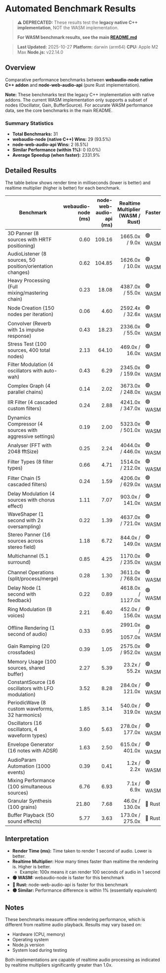 # Automated Benchmark Results

> **⚠️ DEPRECATED:** These results test the **legacy native C++ implementation**, NOT the WASM implementation.
>
> **For WASM benchmark results, see the main [README.md](../README.md#-performance)**

> **Last Updated:** 2025-10-27
> **Platform:** darwin (arm64)
> **CPU:** Apple M2 Max
> **Node.js:** v22.14.0

## Overview

Comparative performance benchmarks between **webaudio-node native C++ addon** and **node-web-audio-api** (pure Rust implementation).

**Note:** These benchmarks test the legacy C++ implementation with native addons. The current WASM implementation only supports a subset of nodes (Oscillator, Gain, BufferSource). For accurate WASM performance data, see the core benchmarks in the main README.

### Summary Statistics

- **Total Benchmarks:** 31
- **webaudio-node (native C++) Wins:** 29 (93.5%)
- **node-web-audio-api Wins:** 2 (6.5%)
- **Similar Performance (within 1%):** 0 (0.0%)
- **Average Speedup (when faster):** 2331.9%

## Detailed Results

The table below shows render time in milliseconds (lower is better) and realtime multiplier (higher is better) for each benchmark.

| Benchmark                                                  | webaudio-node<br/>(ms) | node-web-audio-api<br/>(ms) | Realtime Multiplier<br/>(WASM / Rust) | Faster  |  Speedup |
| ---------------------------------------------------------- | ---------------------: | --------------------------: | ------------------------------------: | ------- | -------: |
| 3D Panner (8 sources with HRTF positioning)                |                   0.60 |                      109.16 |                        1665.0x / 9.0x | 🟢 WASM | 18093.3% |
| AudioListener (8 sources, 50 position/orientation changes) |                   0.62 |                      104.85 |                       1626.0x / 10.0x | 🟢 WASM | 16811.3% |
| Heavy Processing (Full mixing/mastering chain)             |                   0.23 |                       18.08 |                       4387.0x / 55.0x | 🟢 WASM |  7760.9% |
| Node Creation (150 nodes per iteration)                    |                   0.06 |                        4.60 |                       2592.4x / 32.6x | 🟢 WASM |  7566.7% |
| Convolver (Reverb with 1s impulse response)                |                   0.43 |                       18.23 |                       2336.0x / 55.0x | 🟢 WASM |  4139.5% |
| Stress Test (100 sources, 400 total nodes)                 |                   2.13 |                       64.10 |                        469.0x / 16.0x | 🟢 WASM |  2909.4% |
| Filter Modulation (4 oscillators with auto-wah)            |                   0.43 |                        6.29 |                      2345.0x / 159.0x | 🟢 WASM |  1362.8% |
| Complex Graph (4 parallel chains)                          |                   0.14 |                        2.02 |                      3673.0x / 248.0x | 🟢 WASM |  1342.9% |
| IIR Filter (4 cascaded custom filters)                     |                   0.24 |                        2.88 |                      4241.0x / 347.0x | 🟢 WASM |  1100.0% |
| Dynamics Compressor (4 sources with aggressive settings)   |                   0.19 |                        2.00 |                      5323.0x / 501.0x | 🟢 WASM |   952.6% |
| Analyser (FFT with 2048 fftSize)                           |                   0.25 |                        2.24 |                      4044.0x / 446.0x | 🟢 WASM |   796.0% |
| Filter Types (8 filter types)                              |                   0.66 |                        4.71 |                      1514.0x / 212.0x | 🟢 WASM |   613.6% |
| Filter Chain (5 cascaded filters)                          |                   0.24 |                        1.59 |                      4206.0x / 629.0x | 🟢 WASM |   562.5% |
| Delay Modulation (4 sources with chorus effect)            |                   1.11 |                        7.07 |                       903.0x / 141.0x | 🟢 WASM |   536.9% |
| WaveShaper (1 second with 2x oversampling)                 |                   0.22 |                        1.39 |                      4637.0x / 721.0x | 🟢 WASM |   531.8% |
| Stereo Panner (16 sources across stereo field)             |                   1.18 |                        6.72 |                       844.0x / 149.0x | 🟢 WASM |   469.5% |
| Multichannel (5.1 surround)                                |                   0.85 |                        4.25 |                      1170.0x / 235.0x | 🟢 WASM |   400.0% |
| Channel Operations (split/process/merge)                   |                   0.28 |                        1.30 |                      3611.0x / 768.0x | 🟢 WASM |   364.3% |
| Delay Node (1 second with feedback)                        |                   0.22 |                        0.89 |                     4618.0x / 1127.0x | 🟢 WASM |   304.5% |
| Ring Modulation (8 voices)                                 |                   2.21 |                        6.40 |                       452.0x / 156.0x | 🟢 WASM |   189.6% |
| Offline Rendering (1 second of audio)                      |                   0.33 |                        0.95 |                     2991.0x / 1057.0x | 🟢 WASM |   187.9% |
| Gain Ramping (20 crossfades)                               |                   0.39 |                        1.05 |                      2575.0x / 952.0x | 🟢 WASM |   169.2% |
| Memory Usage (100 sources, shared buffer)                  |                   2.27 |                        5.39 |                         23.2x / 55.2x | 🟢 WASM |   137.4% |
| ConstantSource (16 oscillators with LFO modulation)        |                   3.52 |                        8.28 |                       284.0x / 121.0x | 🟢 WASM |   135.2% |
| PeriodicWave (8 custom waveforms, 32 harmonics)            |                   1.85 |                        3.14 |                       540.0x / 319.0x | 🟢 WASM |    69.7% |
| Oscillators (16 oscillators, 4 waveform types)             |                   3.60 |                        5.63 |                       278.0x / 177.0x | 🟢 WASM |    56.4% |
| Envelope Generator (16 notes with ADSR)                    |                   1.63 |                        2.50 |                       615.0x / 401.0x | 🟢 WASM |    53.4% |
| AudioParam Automation (1000 events)                        |                   0.39 |                        0.41 |                           1.2x / 2.2x | 🟢 WASM |     5.1% |
| Mixing Performance (100 simultaneous sources)              |                   6.76 |                        6.93 |                           7.1x / 6.9x | 🟢 WASM |     2.5% |
| Granular Synthesis (100 grains)                            |                  21.80 |                        7.68 |                        46.0x / 130.0x | 🔴 Rust |   183.9% |
| Buffer Playback (50 sound effects)                         |                   5.77 |                        3.63 |                       173.0x / 275.0x | 🔴 Rust |    59.0% |

## Interpretation

- **Render Time (ms):** Time taken to render 1 second of audio. Lower is better.
- **Realtime Multiplier:** How many times faster than realtime the rendering is. Higher is better.
    - Example: 100x means it can render 100 seconds of audio in 1 second
- **🟢 WASM:** webaudio-node is faster for this benchmark
- **🔴 Rust:** node-web-audio-api is faster for this benchmark
- **🟡 Similar:** Performance difference is within 1% (essentially equivalent)

## Notes

These benchmarks measure offline rendering performance, which is different from realtime audio playback. Results may vary based on:

- Hardware (CPU, memory)
- Operating system
- Node.js version
- System load during testing

Both implementations are capable of realtime audio processing as indicated by realtime multipliers significantly greater than 1.0x.
